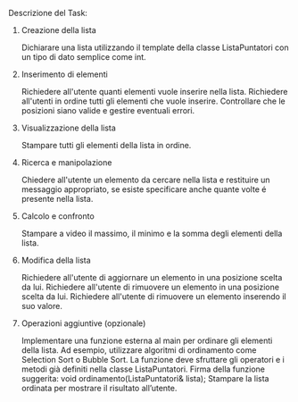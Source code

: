 Descrizione del Task:

1. Creazione della lista
   
    Dichiarare una lista utilizzando il template della classe ListaPuntatori con un tipo di dato semplice come int.

2. Inserimento di elementi

    Richiedere all'utente quanti elementi vuole inserire nella lista. Richiedere all'utenti in ordine tutti gli elementi che vuole inserire.
    Controllare che le posizioni siano valide e gestire eventuali errori.

3. Visualizzazione della lista

    Stampare tutti gli elementi della lista in ordine.

4. Ricerca e manipolazione

    Chiedere all'utente un elemento da cercare nella lista e restituire un messaggio appropriato, se esiste specificare anche quante volte é presente nella lista.

5. Calcolo e confronto

    Stampare a video il massimo, il minimo e la somma degli elementi della lista.

6. Modifica della lista

    Richiedere all'utente di aggiornare un elemento in una posizione scelta da lui.
    Richiedere all'utente di rimuovere un elemento in una posizione scelta da lui.
    Richiedere all'utente di rimuovere un elemento inserendo il suo valore.

7. Operazioni aggiuntive (opzionale)

    Implementare una funzione esterna al main per ordinare gli elementi della lista. Ad esempio, utilizzare algoritmi di ordinamento come Selection Sort o Bubble Sort.
    La funzione deve sfruttare gli operatori e i metodi già definiti nella classe ListaPuntatori.
    Firma della funzione suggerita: void ordinamento(ListaPuntatori<int>& lista);
    Stampare la lista ordinata per mostrare il risultato all’utente.
